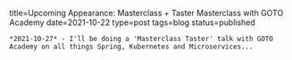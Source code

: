 
title=Upcoming Appearance: Masterclass + Taster Masterclass with GOTO Academy
date=2021-10-22
type=post
tags=blog
status=published
~~~~~~
*2021-10-27* - I'll be doing a 'Masterclass Taster' talk with GOTO Academy on all things Spring, Kubernetes and Microservices...
            